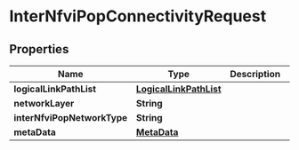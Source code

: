 
# InterNfviPopConnectivityRequest

## Properties
Name | Type | Description | Notes
------------ | ------------- | ------------- | -------------
**logicalLinkPathList** | [**LogicalLinkPathList**](LogicalLinkPathList.md) |  | 
**networkLayer** | **String** |  | 
**interNfviPopNetworkType** | **String** |  | 
**metaData** | [**MetaData**](MetaData.md) |  | 



